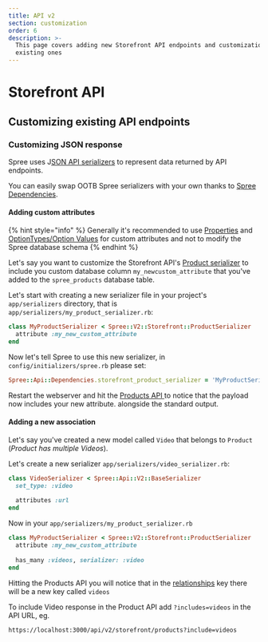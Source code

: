 ```yaml
---
title: API v2
section: customization
order: 6
description: >-
  This page covers adding new Storefront API endpoints and customization of
  existing ones
---
```


# Storefront API

## Customizing existing API endpoints

### Customizing JSON response

Spree uses J[SON API serializers](https://github.com/jsonapi-serializer/jsonapi-serializer) to represent data returned by API endpoints. 

You can easily swap OOTB Spree serializers with your own thanks to [Spree Dependencies](dependencies.md). 

#### Adding custom attributes

{% hint style="info" %}
Generally it's recommended to use [Properties](../internals/products.md#product-properties) and [OptionTypes/Option Values](../internals/products.md#option-types-and-option-values) for custom attributes and not to modify the Spree database schema
{% endhint %}

Let's say you want to customize the Storefront API's [Product serializer](https://github.com/spree/spree/blob/master/api/app/serializers/spree/v2/storefront/product_serializer.rb) to include you custom database column `my_newcustom_attribute` that you've added to the `spree_products` database table.

Let's start with creating a new serializer file in your project's `app/serializers` directory, that is `app/serializers/my_product_serializer.rb`:

```ruby
class MyProductSerializer < Spree::V2::Storefront::ProductSerializer
  attribute :my_new_custom_attribute
end
```

Now let's tell Spree to use this new serializer, in `config/initializers/spree.rb` please set:

```ruby
Spree::Api::Dependencies.storefront_product_serializer = 'MyProductSerializer'
```

Restart the webserver and hit the [Products API ](https://api.spreecommerce.org/docs/api-v2/b3A6MzE0Mjc2Mg-list-of-products)to notice that the payload now includes your new attribute. alongside the standard output.

#### Adding a new association

Let's say you've created a new model called `Video` that belongs to `Product` \(_Product has multiple Videos_\).

Let's create a new serializer `app/serializers/video_serializer.rb`:

```ruby
class VideoSerializer < Spree::Api::V2::BaseSerializer
  set_type: :video
  
  attributes :url
end
```

Now in your `app/serializers/my_product_serializer.rb`

```ruby
class MyProductSerializer < Spree::V2::Storefront::ProductSerializer
  attribute :my_new_custom_attribute
  
  has_many :videos, serializer: :video
end
```

Hitting the Products API you will notice that in the [relationships](https://jsonapi.org/format/#document-resource-object-relationships) key there will be a new key called `videos`

To include Video response in the Product API add `?includes=videos` in the API URL, eg.

```text
https://localhost:3000/api/v2/storefront/products?include=videos
```

